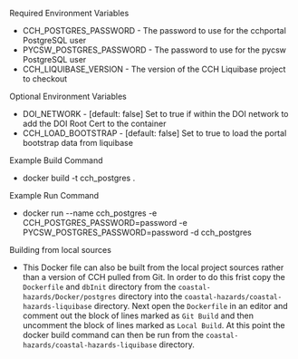 Required Environment Variables
- CCH_POSTGRES_PASSWORD - The password to use for the cchportal PostgreSQL user
- PYCSW_POSTGRES_PASSWORD - The password to use for the pycsw PostgreSQL user
- CCH_LIQUIBASE_VERSION - The version of the CCH Liquibase project to checkout

Optional Environment Variables
- DOI_NETWORK - [default: false] Set to true if within the DOI network to add the DOI Root Cert to the container
- CCH_LOAD_BOOTSTRAP - [default: false] Set to true to load the portal bootstrap data from liquibase

Example Build Command
- docker build -t cch_postgres .

Example Run Command
- docker run --name cch_postgres -e CCH_POSTGRES_PASSWORD=password -e PYCSW_POSTGRES_PASSWORD=password -d cch_postgres

Building from local sources
- This Docker file can also be built from the local project sources rather than a version of CCH pulled from Git. In order to do this frist copy the `Dockerfile` and `dbInit` directory from the `coastal-hazards/Docker/postgres` directory into the `coastal-hazards/coastal-hazards-liquibase` directory. Next open the `Dockerfile` in an editor and comment out the block of lines marked as `Git Build` and then uncomment the block of lines marked as `Local Build`. At this point the docker build command can then be run from the `coastal-hazards/coastal-hazards-liquibase` directory.
